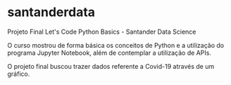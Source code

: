 # santanderdata
Projeto Final Let's Code Python Basics - Santander Data Science

O curso mostrou de forma básica os conceitos de Python e a utilização do programa Jupyter Notebook, além de contemplar a utilização de APIs.

O projeto final buscou trazer dados referente a Covid-19 através de um gráfico.


